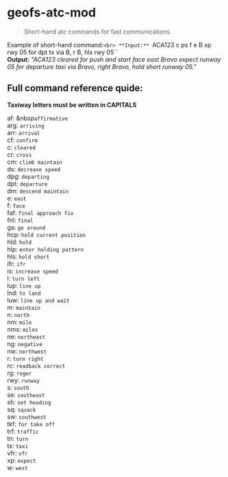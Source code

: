 # geofs-atc-mod
> Short-hand atc commands for fast communications.

Example of short-hand command:`<br>
**Input:** `ACA123 c ps f e B xp rwy 05 for dpt tx via B, r B, hls rwy 05``<br>
**Output:** *"ACA123 cleared for push and start face east Bravo expect runway 05 for departure taxi via Bravo, right Bravo, hold short runway 05."*


## Full command reference quide:
**Taxiway letters must be written in CAPITALS**

af: &nbsp`affirmative`<br>
arg: `arriving`<br>
arr: `arrival`<br>
cf:  `confirm`<br>
c:   `cleared`<br>
cr:  `cross`<br>
cm:  `climb maintain`<br>
ds:  `decrease speed`<br>
dpg: `departing`<br>
dpt: `departure`<br>
dm:  `descend maintain`<br>
e:   `east`<br>
f:   `face`<br>
faf: `final approach fix`<br>
fnl: `final`<br>
ga:  `go around`<br>
hcp: `hold current position`<br>
hld: `hold`<br>
hlp: `enter holding pattern`<br>
hls: `hold short`<br>
ifr: `ifr`<br>
is:  `increase speed`<br>
l:   `turn left`<br>
lup: `line up`<br>
lnd: `to land`<br>
luw: `line up and wait`<br>
m:   `maintain`<br>
n:   `north`<br>
nm:  `mile`<br>
nms: `miles`<br>
ne:  `northeast`<br>
ng:  `negative`<br>
nw:  `northwest`<br>
r:   `turn right`<br>
rc:  `readback correct`<br>
rg:  `roger`<br>
rwy: `runway`<br>
s:   `south`<br>
se:  `southeast`<br>
sh:  `set heading`<br>
sq:  `squack`<br>
sw:  `southwest`<br>
tkf: `for take off`<br>
trf: `traffic`<br>
tn:  `turn`<br>
tx:  `taxi`<br>
vfr: `vfr`<br>
xp:  `expect`<br>
w:   `west`<br>
